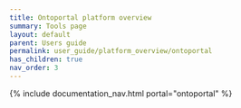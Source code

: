 ```yaml
---
title: Ontoportal platform overview
summary: Tools page
layout: default
parent: Users guide
permalink: user_guide/platform_overview/ontoportal
has_children: true
nav_order: 3
---
```


{% include documentation_nav.html portal="ontoportal" %}

